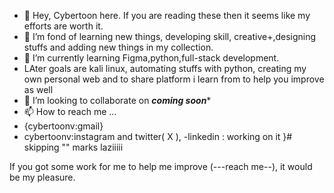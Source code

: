 - 👋 Hey, Cybertoon here. If you are reading these then it seems like my efforts are worth it. 
- 👀 I’m fond of learning new things, developing skill, creative+,designing stuffs and adding new things in my collection.
- 🌱 I’m currently learning Figma,python,full-stack development.
- LAter goals are kali linux, automating stuffs with python, creating my own personal web and to share platform i learn from to help you improve as well
- 💞️ I’m looking to collaborate on ***coming soon****
- 📫 How to reach me ...
- {cybertoonv:gmail}
- cybertoonv:instagram and twitter( X ),
-linkedin : working on it }# skipping "" marks laziiiii

If you got some work for me to help me improve (---reach me--), it would be my pleasure.
<!---
Cybertoonv/Cybertoonv is a ✨ special ✨ repository because its `README.md` (this file) appears on your GitHub profile.
You can click the Preview link to take a look at your changes.
--->
